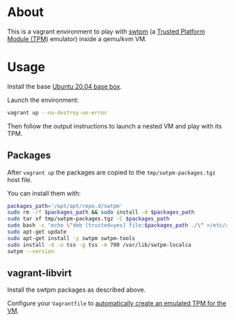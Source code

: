 # About

This is a vagrant environment to play with [swtpm](https://github.com/stefanberger/swtpm) (a [Trusted Platform Module (TPM)](https://en.wikipedia.org/wiki/Trusted_Platform_Module) emulator) inside a qemu/kvm VM.

# Usage

Install the base [Ubuntu 20.04 base box](https://github.com/rgl/ubuntu-vagrant).

Launch the environment:

```bash
vagrant up --no-destroy-on-error
```

Then follow the output instructions to launch a nested VM and
play with its TPM.

## Packages

After `vagrant up` the packages are copied to the `tmp/swtpm-packages.tgz` host file.

You can install them with:

```bash
packages_path='/opt/apt/repo.d/swtpm'
sudo rm -rf $packages_path && sudo install -d $packages_path
sudo tar xf tmp/swtpm-packages.tgz -C $packages_path
sudo bash -c "echo \"deb [trusted=yes] file:$packages_path ./\" >/etc/apt/sources.list.d/swtpm.list"
sudo apt-get update
sudo apt-get install -y swtpm swtpm-tools
sudo install -d -o tss -g tss -m 700 /var/lib/swtpm-localca
swtpm --version
```

## vagrant-libvirt

Install the swtpm packages as described above.

Configure your `Vagrantfile` to [automatically create an emulated TPM for the VM](https://github.com/vagrant-libvirt/vagrant-libvirt#tpm-devices).
